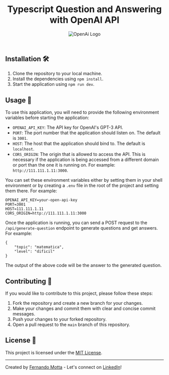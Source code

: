<!DOCTYPE html>
<html lang="en">
<head>
  <meta charset="UTF-8">
</head>
<body>
  <header>
    <h1>Typescript Question and Answering with OpenAI API</h1>
    <img src="https://blogs.swarthmore.edu/its/wp-content/uploads/2022/05/openai.jpg" alt="OpenAi Logo">
  </header>
  <main>
    <section>
      <h2>Installation 🛠️</h2>
      <ol>
        <li>Clone the repository to your local machine.</li>
        <li>Install the dependencies using <code>npm install</code>.</li>
        <li>Start the application using <code>npm run dev</code>.</li>
      </ol>
    </section>
    <section>
      <h2>Usage 🚀</h2>
  <p>To use this application, you will need to provide the following environment variables before starting the application:</p>
  <ul>
    <li><code>OPENAI_API_KEY</code>: The API key for OpenAI's GPT-3 API.</li>
    <li><code>PORT</code>: The port number that the application should listen on. The default is <code>3001</code>.</li>
    <li><code>HOST</code>: The host that the application should bind to. The default is <code>localhost</code>.</li>
    <li><code>CORS_ORIGIN</code>: The origin that is allowed to access the API. This is necessary if the application is being accessed from a different domain or port than the one it is running on. For example: <code>http://111.111.1.11:3000</code>.</li>
  </ul>
  <p>You can set these environment variables either by setting them in your shell environment or by creating a <code>.env</code> file in the root of the project and setting them there. For example:</p>
  <pre><code>OPENAI_API_KEY=your-open-api-key
PORT=3001
HOST=111.111.1.11
CORS_ORIGIN=http://111.111.1.11:3000</code></pre>
  <p>Once the application is running, you can send a POST request to the <code>/api/generate-question</code> endpoint to generate questions and get answers. For example:</p>
<pre><code>{
    "topic": "matematica",
    "level": "dificil"
}
</code></pre>
</code></pre>
      <p>The output of the above code will be the answer to the generated question.</p>
    </section>
        <section>
      <h2>Contributing 🤝</h2>
      <p>If you would like to contribute to this project, please follow these steps:</p>
      <ol>
        <li>Fork the repository and create a new branch for your changes.</li>
        <li>Make your changes and commit them with clear and concise commit messages.</li>
        <li>Push your changes to your forked repository.</li>
        <li>Open a pull request to the <code>main</code> branch of this repository.</li>
      </ol>
    </section>
    <section>
      <h2>License 📝</h2>
      <p>This project is licensed under the <a href="./LICENSE">MIT License</a>.</p>
    </section>
  </main>
  <hr>
  <footer>
    Created by <a href="https://github.com/FeMotta">Fernando Motta</a> - Let's connect on <a href="https://www.linkedin.com/in/fernando-motta-dev/">LinkedIn</a>!
  </footer>
</body>
</html>

